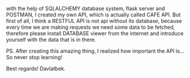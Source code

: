 with the help of SQLALCHEMY database system, flask server and POSTMAN, I created my own API, which is actually called CAFE API.
But first of all, I think a RESTFUL API is not api without its database, because every time we are making requests
we need some data to be fetched, therefore please install DATABASE viewer from the internet and introduce yourself with 
the data that is in there.

PS. After creating this amazing thing, I realized how important the API is...
So never stop learning!

Best regards! 
Davlatbek.
